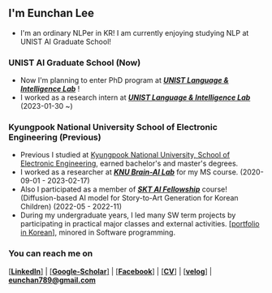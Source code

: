 
## I'm Eunchan Lee

- I'm an ordinary NLPer in KR! I am currently enjoying studying NLP at UNIST AI Graduate School!

### UNIST AI Graduate School (Now) 
- Now I'm planning to enter PhD program at ***[UNIST Language & Intelligence Lab](https://sites.google.com/view/language-intelligence-lab/home?authuser=0)*** !
- I worked as a research intern at ***[UNIST Language & Intelligence Lab](https://sites.google.com/view/language-intelligence-lab/home?authuser=0)*** (2023-01-30 ~)

### Kyungpook National University School of Electronic Engineering (Previous) 

- Previous I studied at [Kyungpook National University, School of Electronic Engineering](https://see.knu.ac.kr/), earned bachelor's and master's degrees. 
- I worked as a researcher at ***[KNU Brain-AI Lab](https://knu-brainai.github.io/)*** for my MS course. (2020-09-01 - 2023-02-17)
- Also I participated as a member of ***[SKT AI Fellowship](https://www.sktuniv.com/)*** course! (Diffusion-based AI model for Story-to-Art Generation for Korean Children) (2022-05 - 2022-11)
- During my undergraduate years, I led many SW term projects by participating in practical major classes and external activities. [[portfolio in Korean]](https://github.com/purang2/SW2020eval), minored in Software programming. 


### You can reach me on

[[**LinkedIn**]](https://www.linkedin.com/in/eunchan-lee-a21953209/) | [[**Google-Scholar**]](https://scholar.google.com/citations?user=stfV6M8AAAAJ&hl=ko) | [[**Facebook**]](https://www.facebook.com/profile.php?id=100003388221714) |  [[**CV**]](https://github.com/purang2/purang2/blob/main/cv%20(7).pdf) | [[**velog**]](https://velog.io/@purang2) | **eunchan789@gmail.com**





<!--
**Personelly I Like..🎼**
- Listen to Band Music (*[LUCY](https://www.youtube.com/channel/UCnXwXrQ8KIBoV8k1T3xGznw), [Official Hige Dandism](https://www.youtube.com/@officialhigedandism), and [Ha Hyun-sang](https://www.youtube.com/@HyunSangHA_OFFICIAL)*)
- Read Books
- Iced Americano (everyday)..

-->
